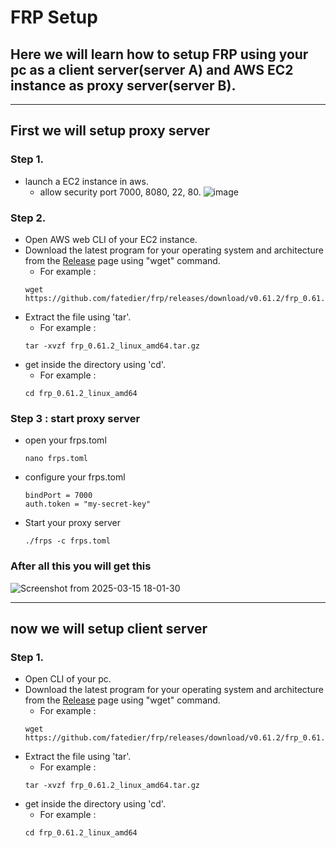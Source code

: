 # FRP Setup

## Here we will learn how to setup FRP using your pc as a client server(server A) and AWS EC2 instance as proxy server(server B).
---
## First we will setup proxy server
### Step 1.
- launch a EC2 instance in aws.
  - allow security port 7000, 8080, 22, 80.
  ![image](https://github.com/user-attachments/assets/fd02de38-c7ca-4a0f-951a-057c6dae5c15)

### Step 2.
- Open AWS web CLI of your EC2 instance.
- Download the latest program for your operating system and architecture from the [Release](https://github.com/fatedier/frp/releases) page using "wget" command.
  - For example :
  ```
  wget https://github.com/fatedier/frp/releases/download/v0.61.2/frp_0.61.2_linux_amd64.tar.gz
  ```
- Extract the file using 'tar'.
  - For example :
  ```
  tar -xvzf frp_0.61.2_linux_amd64.tar.gz
  ```
- get inside the directory using 'cd'.
  - For example :
  ```
  cd frp_0.61.2_linux_amd64
  ```
      
### Step 3 : start proxy server
- open your frps.toml
  ```
  nano frps.toml
  ```
- configure your frps.toml
  ```
  bindPort = 7000
  auth.token = "my-secret-key"
  ```
- Start your proxy server
  ```
  ./frps -c frps.toml
  ```
### After all this you will get this 
![Screenshot from 2025-03-15 18-01-30](https://github.com/user-attachments/assets/19b57fa0-7750-41ed-baa1-8c65934f8143)

---

## now we will setup client server 

### Step 1.
- Open CLI of your pc.
- Download the latest program for your operating system and architecture from the [Release](https://github.com/fatedier/frp/releases) page using "wget" command.
  - For example :
  ```
  wget https://github.com/fatedier/frp/releases/download/v0.61.2/frp_0.61.2_linux_amd64.tar.gz
  ```
- Extract the file using 'tar'.
  - For example :
  ```
  tar -xvzf frp_0.61.2_linux_amd64.tar.gz
  ```
- get inside the directory using 'cd'.
  - For example :
  ```
  cd frp_0.61.2_linux_amd64
  ```


      
    
